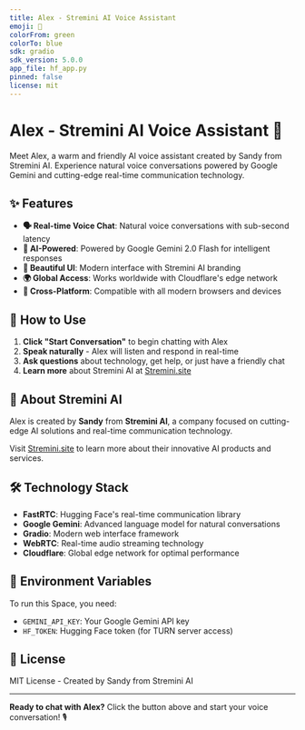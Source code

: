 ```yaml
---
title: Alex - Stremini AI Voice Assistant
emoji: 🎤
colorFrom: green
colorTo: blue
sdk: gradio
sdk_version: 5.0.0
app_file: hf_app.py
pinned: false
license: mit
---
```


# Alex - Stremini AI Voice Assistant 🎤

Meet Alex, a warm and friendly AI voice assistant created by Sandy from Stremini AI. Experience natural voice conversations powered by Google Gemini and cutting-edge real-time communication technology.

## ✨ Features

- **🗣️ Real-time Voice Chat**: Natural voice conversations with sub-second latency
- **🤖 AI-Powered**: Powered by Google Gemini 2.0 Flash for intelligent responses  
- **🎨 Beautiful UI**: Modern interface with Stremini AI branding
- **🌍 Global Access**: Works worldwide with Cloudflare's edge network
- **📱 Cross-Platform**: Compatible with all modern browsers and devices

## 🚀 How to Use

1. **Click "Start Conversation"** to begin chatting with Alex
2. **Speak naturally** - Alex will listen and respond in real-time
3. **Ask questions** about technology, get help, or just have a friendly chat
4. **Learn more** about Stremini AI at [Stremini.site](https://stremini.site)

## 🏢 About Stremini AI

Alex is created by **Sandy** from **Stremini AI**, a company focused on cutting-edge AI solutions and real-time communication technology. 

Visit [Stremini.site](https://stremini.site) to learn more about their innovative AI products and services.

## 🛠️ Technology Stack

- **FastRTC**: Hugging Face's real-time communication library
- **Google Gemini**: Advanced language model for natural conversations
- **Gradio**: Modern web interface framework
- **WebRTC**: Real-time audio streaming technology
- **Cloudflare**: Global edge network for optimal performance

## 🔧 Environment Variables

To run this Space, you need:

- `GEMINI_API_KEY`: Your Google Gemini API key
- `HF_TOKEN`: Hugging Face token (for TURN server access)

## 📝 License

MIT License - Created by Sandy from Stremini AI

---

**Ready to chat with Alex?** Click the button above and start your voice conversation! 🎙️